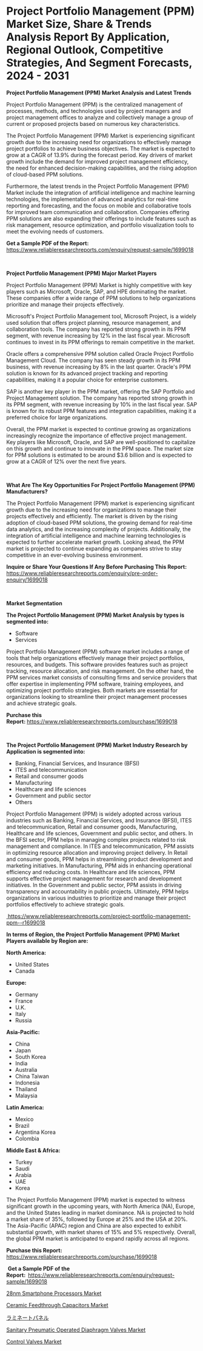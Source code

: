 <p><h1>Project Portfolio Management (PPM) Market Size, Share & Trends Analysis Report By Application, Regional Outlook, Competitive Strategies, And Segment Forecasts, 2024 - 2031</h1></p><p><strong>Project Portfolio Management (PPM) Market Analysis and Latest Trends</strong></p>
<p><p>Project Portfolio Management (PPM) is the centralized management of processes, methods, and technologies used by project managers and project management offices to analyze and collectively manage a group of current or proposed projects based on numerous key characteristics.</p><p>The Project Portfolio Management (PPM) Market is experiencing significant growth due to the increasing need for organizations to effectively manage project portfolios to achieve business objectives. The market is expected to grow at a CAGR of 13.9% during the forecast period. Key drivers of market growth include the demand for improved project management efficiency, the need for enhanced decision-making capabilities, and the rising adoption of cloud-based PPM solutions.</p><p>Furthermore, the latest trends in the Project Portfolio Management (PPM) Market include the integration of artificial intelligence and machine learning technologies, the implementation of advanced analytics for real-time reporting and forecasting, and the focus on mobile and collaborative tools for improved team communication and collaboration. Companies offering PPM solutions are also expanding their offerings to include features such as risk management, resource optimization, and portfolio visualization tools to meet the evolving needs of customers.</p></p>
<p><strong>Get a Sample PDF of the Report:&nbsp;</strong> <a href="https://www.reliableresearchreports.com/enquiry/request-sample/1699018">https://www.reliableresearchreports.com/enquiry/request-sample/1699018</a></p>
<p>&nbsp;</p>
<p><strong>Project Portfolio Management (PPM) Major Market Players</strong></p>
<p><p>Project Portfolio Management (PPM) Market is highly competitive with key players such as Microsoft, Oracle, SAP, and HPE dominating the market. These companies offer a wide range of PPM solutions to help organizations prioritize and manage their projects effectively.</p><p>Microsoft's Project Portfolio Management tool, Microsoft Project, is a widely used solution that offers project planning, resource management, and collaboration tools. The company has reported strong growth in its PPM segment, with revenue increasing by 12% in the last fiscal year. Microsoft continues to invest in its PPM offerings to remain competitive in the market.</p><p>Oracle offers a comprehensive PPM solution called Oracle Project Portfolio Management Cloud. The company has seen steady growth in its PPM business, with revenue increasing by 8% in the last quarter. Oracle's PPM solution is known for its advanced project tracking and reporting capabilities, making it a popular choice for enterprise customers.</p><p>SAP is another key player in the PPM market, offering the SAP Portfolio and Project Management solution. The company has reported strong growth in its PPM segment, with revenue increasing by 10% in the last fiscal year. SAP is known for its robust PPM features and integration capabilities, making it a preferred choice for large organizations.</p><p>Overall, the PPM market is expected to continue growing as organizations increasingly recognize the importance of effective project management. Key players like Microsoft, Oracle, and SAP are well-positioned to capitalize on this growth and continue to innovate in the PPM space. The market size for PPM solutions is estimated to be around $3.6 billion and is expected to grow at a CAGR of 12% over the next five years.</p></p>
<p>&nbsp;</p>
<p><strong>What Are The Key Opportunities For Project Portfolio Management (PPM) Manufacturers?</strong></p>
<p><p>The Project Portfolio Management (PPM) market is experiencing significant growth due to the increasing need for organizations to manage their projects effectively and efficiently. The market is driven by the rising adoption of cloud-based PPM solutions, the growing demand for real-time data analytics, and the increasing complexity of projects. Additionally, the integration of artificial intelligence and machine learning technologies is expected to further accelerate market growth. Looking ahead, the PPM market is projected to continue expanding as companies strive to stay competitive in an ever-evolving business environment.</p></p>
<p><strong>Inquire or Share Your Questions If Any Before Purchasing This Report:</strong> <a href="https://www.reliableresearchreports.com/enquiry/pre-order-enquiry/1699018">https://www.reliableresearchreports.com/enquiry/pre-order-enquiry/1699018</a></p>
<p>&nbsp;</p>
<p><strong>Market Segmentation</strong></p>
<p><strong>The Project Portfolio Management (PPM) Market Analysis by types is segmented into:</strong></p>
<p><ul><li>Software</li><li>Services</li></ul></p>
<p><p>Project Portfolio Management (PPM) software market includes a range of tools that help organizations effectively manage their project portfolios, resources, and budgets. This software provides features such as project tracking, resource allocation, and risk management. On the other hand, the PPM services market consists of consulting firms and service providers that offer expertise in implementing PPM software, training employees, and optimizing project portfolio strategies. Both markets are essential for organizations looking to streamline their project management processes and achieve strategic goals.</p></p>
<p><strong>Purchase this Report:&nbsp;</strong><a href="https://www.reliableresearchreports.com/purchase/1699018">https://www.reliableresearchreports.com/purchase/1699018</a></p>
<p>&nbsp;</p>
<p><strong>The Project Portfolio Management (PPM) Market Industry Research by Application is segmented into:</strong></p>
<p><ul><li>Banking, Financial Services, and Insurance (BFSI)</li><li>ITES and telecommunication</li><li>Retail and consumer goods</li><li>Manufacturing</li><li>Healthcare and life sciences</li><li>Government and public sector</li><li>Others</li></ul></p>
<p><p>Project Portfolio Management (PPM) is widely adopted across various industries such as Banking, Financial Services, and Insurance (BFSI), ITES and telecommunication, Retail and consumer goods, Manufacturing, Healthcare and life sciences, Government and public sector, and others. In the BFSI sector, PPM helps in managing complex projects related to risk management and compliance. In ITES and telecommunication, PPM assists in optimizing resource allocation and improving project delivery. In Retail and consumer goods, PPM helps in streamlining product development and marketing initiatives. In Manufacturing, PPM aids in enhancing operational efficiency and reducing costs. In Healthcare and life sciences, PPM supports effective project management for research and development initiatives. In the Government and public sector, PPM assists in driving transparency and accountability in public projects. Ultimately, PPM helps organizations in various industries to prioritize and manage their project portfolios effectively to achieve strategic goals.</p></p>
<p><a href="https://www.reliableresearchreports.com/project-portfolio-management-ppm--r1699018">&nbsp;https://www.reliableresearchreports.com/project-portfolio-management-ppm--r1699018</a></p>
<p><strong>In terms of Region, the Project Portfolio Management (PPM) Market Players available by Region are:</strong></p>
<p>
    <p> <strong> North America: </strong>
        <ul>
            <li>United States</li>
            <li>Canada</li>
        </ul>
        </p> 
    <p> <strong> Europe: </strong>
        <ul>
            <li>Germany</li>
            <li>France</li>
            <li>U.K.</li>
            <li>Italy</li>
            <li>Russia</li>
        </ul>
        </p> 
    <p> <strong> Asia-Pacific: </strong>
        <ul>
            <li>China</li>
            <li>Japan</li>
            <li>South Korea</li>
            <li>India</li>
            <li>Australia</li>
            <li>China Taiwan</li>
            <li>Indonesia</li>
            <li>Thailand</li>
            <li>Malaysia</li>
        </ul>
        </p> 
    <p> <strong> Latin America: </strong>
        <ul>
            <li>Mexico</li>
            <li>Brazil</li>
            <li>Argentina Korea</li>
            <li>Colombia</li>
        </ul>
        </p> 
    <p> <strong> Middle East & Africa: </strong>
        <ul>
            <li>Turkey</li>
            <li>Saudi</li>
            <li>Arabia</li>
            <li>UAE</li>
            <li>Korea</li>
        </ul>
    </p>
    </p>
<p><p>The Project Portfolio Management (PPM) market is expected to witness significant growth in the upcoming years, with North America (NA), Europe, and the United States leading in market dominance. NA is projected to hold a market share of 35%, followed by Europe at 25% and the USA at 20%. The Asia-Pacific (APAC) region and China are also expected to exhibit substantial growth, with market shares of 15% and 5% respectively. Overall, the global PPM market is anticipated to expand rapidly across all regions.</p></p>
<p><strong>Purchase this Report: </strong><a href="https://www.reliableresearchreports.com/purchase/1699018">https://www.reliableresearchreports.com/purchase/1699018</a></p>
<p>&nbsp;<strong>Get a Sample PDF of the Report:&nbsp;&nbsp;</strong><a href="https://www.reliableresearchreports.com/enquiry/request-sample/1699018">https://www.reliableresearchreports.com/enquiry/request-sample/1699018</a></p>
<p><strong></strong></p>
<p><p><a href="https://www.linkedin.com/pulse/28nm-smartphone-processorsnbspmarket-focuses-market-share-size-ryy3f">28nm Smartphone Processors Market</a></p><p><a href="https://www.linkedin.com/pulse/ceramic-feedthrough-capacitors-market-trends-forecast-competitive-khjof">Ceramic Feedthrough Capacitors Market</a></p><p><a href="https://github.com/BrionnaBoyle/Market-Research-Report-List-1/blob/main/636150365787.md">ラミネートパネル</a></p><p><a href="https://github.com/susanjprice2023/Market-Research-Report-List-1/blob/main/sanitary-pneumatic-operated-diaphragm-valves-market.md">Sanitary Pneumatic Operated Diaphragm Valves Market</a></p><p><a href="https://github.com/ElmoRunolfsson2023/Market-Research-Report-List-1/blob/main/control-valves-market.md">Control Valves Market</a></p></p>